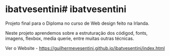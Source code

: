# ibatvesentini# ibatvesentini

Projeto final para o Diploma no curso de Web design feito na Irlanda.

Neste projeto aprendemos sobre a estruturação dos códigod, fonts, imagens, flexbox, media querie, entre muitas outras técnicas.

Ver o Website - https://guilhermevesentini.github.io/ibatvesentini/index.html
